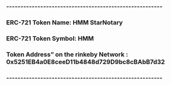 
### -------------------------------------------------------
### ERC-721 Token Name: HMM StarNotary
### ERC-721 Token Symbol: HMM
### Token Address” on the rinkeby Network : 0x5251EB4a0E8ceeD11b4848d729D9bc8cBAbB7d32	
### -------------------------------------------------------
